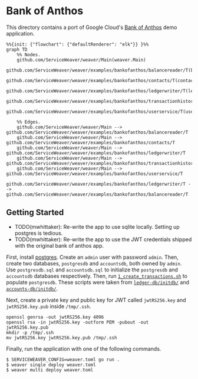 # Bank of Anthos

This directory contains a port of Google Cloud's [Bank of Anthos][boa] demo
application.

```mermaid
%%{init: {"flowchart": {"defaultRenderer": "elk"}} }%%
graph TD
    %% Nodes.
    github.com/ServiceWeaver/weaver/Main(weaver.Main)
    github.com/ServiceWeaver/weaver/examples/bankofanthos/balancereader/T(balancereader.T)
    github.com/ServiceWeaver/weaver/examples/bankofanthos/contacts/T(contacts.T)
    github.com/ServiceWeaver/weaver/examples/bankofanthos/ledgerwriter/T(ledgerwriter.T)
    github.com/ServiceWeaver/weaver/examples/bankofanthos/transactionhistory/T(transactionhistory.T)
    github.com/ServiceWeaver/weaver/examples/bankofanthos/userservice/T(userservice.T)

    %% Edges.
    github.com/ServiceWeaver/weaver/Main --> github.com/ServiceWeaver/weaver/examples/bankofanthos/balancereader/T
    github.com/ServiceWeaver/weaver/Main --> github.com/ServiceWeaver/weaver/examples/bankofanthos/contacts/T
    github.com/ServiceWeaver/weaver/Main --> github.com/ServiceWeaver/weaver/examples/bankofanthos/ledgerwriter/T
    github.com/ServiceWeaver/weaver/Main --> github.com/ServiceWeaver/weaver/examples/bankofanthos/transactionhistory/T
    github.com/ServiceWeaver/weaver/Main --> github.com/ServiceWeaver/weaver/examples/bankofanthos/userservice/T
    github.com/ServiceWeaver/weaver/examples/bankofanthos/ledgerwriter/T --> github.com/ServiceWeaver/weaver/examples/bankofanthos/balancereader/T
```

## Getting Started

- TODO(mwhittaker): Re-write the app to use sqlite locally. Setting up postgres
  is tedious.
- TODO(mwhittaker): Re-write the app to use the JWT credentials shipped with the
  original bank of anthos app.

First, install [postgres][postgres]. Create an `admin` user with password
`admin`. Then, create two databases, `postgresdb` and `accountsdb`, both owned
by `admin`. Use `postgresdb.sql` and `accountsdb.sql` to initialize the
`postgresdb` and `accountsdb` databases respectively. Then, run
[`1_create_transactions.sh`][1_create_transactions.sh] to populate `postgresdb`.
These scripts were taken from [`ledger-db/initdb/`][ledger-db] and
[`accounts-db/initdb/`][accounts-db].

Next, create a private key and public key for JWT called `jwtRS256.key` and
`jwtRS256.key.pub` inside `/tmp/.ssh`.

```
openssl genrsa -out jwtRS256.key 4096
openssl rsa -in jwtRS256.key -outform PEM -pubout -out jwtRS256.key.pub
mkdir -p /tmp/.ssh
mv jwtRS256.key jwtRS256.key.pub /tmp/.ssh
```

Finally, run the application with one of the following commands.

```
$ SERVICEWEAVER_CONFIG=weaver.toml go run .
$ weaver single deploy weaver.toml
$ weaver multi deploy weaver.toml
```

[1_create_transactions.sh]: https://github.com/GoogleCloudPlatform/bank-of-anthos/blob/main/src/ledger/ledger-db/initdb/1_create_transactions.sh
[accounts-db]: https://github.com/GoogleCloudPlatform/bank-of-anthos/tree/main/src/accounts/accounts-db/initdb
[boa]: https://github.com/GoogleCloudPlatform/bank-of-anthos
[ledger-db]: https://github.com/GoogleCloudPlatform/bank-of-anthos/tree/main/src/ledger/ledger-db/initdb
[postgres]: https://www.postgresql.org/
